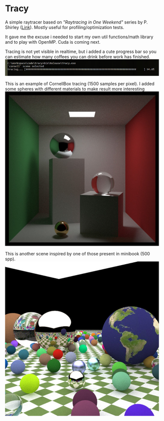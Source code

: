 # Tracy

A simple raytracer based on *"Raytracing in One Weekend"* series by P. Shirley ([Link](https://www.amazon.com/dp/B01B5AODD8)).
Mostly useful for profiling/optimization tests.

It gave me the excuse i needed to start my own util functions/math library and to play with OpenMP. Cuda is coming next.


Tracing is not yet visible in realtime, but i added a cute progress bar so
you can estimate how many coffees you can drink before work has finished.
![tracing](doc/cmd.jpg)


This is an example of CornellBox tracing (1500 samples per pixel). I added some spheres with different
materials to make result more interesting
![cornell](doc/output.jpg)

This is another scene inspired by one of those present in minibook (500 spp).
![random](doc/output2.jpg)
